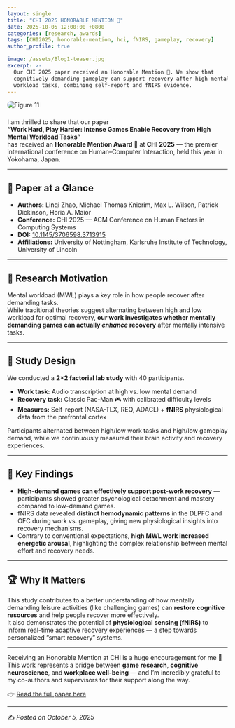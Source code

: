 ```yaml
---
layout: single
title: "CHI 2025 HONORABLE MENTION 🏅"
date: 2025-10-05 12:00:00 +0800
categories: [research, awards]
tags: [CHI2025, honorable-mention, hci, fNIRS, gameplay, recovery]
author_profile: true

image: /assets/Blog1-teaser.jpg
excerpt: >-
  Our CHI 2025 paper received an Honorable Mention 🏅. We show that
  cognitively demanding gameplay can support recovery after high mental
  workload tasks, combining self-report and fNIRS evidence.
---
```


<p>
  <img src="/linqizhao.github.io/assets/Blog1-teaser.jpg" alt="Figure 11"
       style="max-width:100%; height:auto; border-radius:8px; margin-bottom:8px;">
</p>

I am thrilled to share that our paper  
**“Work Hard, Play Harder: Intense Games Enable Recovery from High Mental Workload Tasks”**  
has received an **Honorable Mention Award 🏅** at **CHI 2025** — the premier international conference on Human–Computer Interaction, held this year in Yokohama, Japan.

---

## 📄 Paper at a Glance
- **Authors:** Linqi Zhao, Michael Thomas Knierim, Max L. Wilson, Patrick Dickinson, Horia A. Maior  
- **Conference:** CHI 2025 — ACM Conference on Human Factors in Computing Systems  
- **DOI:** [10.1145/3706598.3713915](https://doi.org/10.1145/3706598.3713915)  
- **Affiliations:** University of Nottingham, Karlsruhe Institute of Technology, University of Lincoln

---

## 🧠 Research Motivation
Mental workload (MWL) plays a key role in how people recover after demanding tasks.  
While traditional theories suggest alternating between high and low workload for optimal recovery, **our work investigates whether mentally demanding games can actually *enhance* recovery** after mentally intensive tasks.

---

## 🧪 Study Design
We conducted a **2×2 factorial lab study** with 40 participants.  
- **Work task:** Audio transcription at high vs. low mental demand  
- **Recovery task:** Classic Pac-Man 🎮 with calibrated difficulty levels  
- **Measures:** Self-report (NASA-TLX, REQ, ADACL) + **fNIRS** physiological data from the prefrontal cortex

Participants alternated between high/low work tasks and high/low gameplay demand, while we continuously measured their brain activity and recovery experiences.

---

## 🌟 Key Findings
- **High-demand games can effectively support post-work recovery** — participants showed greater psychological detachment and mastery compared to low-demand games.  
- fNIRS data revealed **distinct hemodynamic patterns** in the DLPFC and OFC during work vs. gameplay, giving new physiological insights into recovery mechanisms.  
- Contrary to conventional expectations, **high MWL work increased energetic arousal**, highlighting the complex relationship between mental effort and recovery needs.

---

## 🏆 Why It Matters
This study contributes to a better understanding of how mentally demanding leisure activities (like challenging games) can **restore cognitive resources** and help people recover more effectively.  
It also demonstrates the potential of **physiological sensing (fNIRS)** to inform real-time adaptive recovery experiences — a step towards personalized “smart recovery” systems.

---

Receiving an Honorable Mention at CHI is a huge encouragement for me 🌟
This work represents a bridge between **game research**, **cognitive neuroscience**, and **workplace well-being** — and I’m incredibly grateful to my co-authors and supervisors for their support along the way.

👉 [Read the full paper here](https://doi.org/10.1145/3706598.3713915)

---

✍️ _Posted on October 5, 2025_

